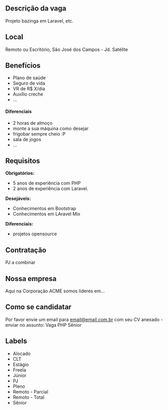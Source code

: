 <!-- 
==================================================
POR FAVOR, POSTAR SOMENTE VAGAS PARA PHP NO VALE DO PARAÍBA!

Exemplo de título de issue: `[São José dos Campos] PHP Sênior na NOME DA EMPRESA`
==================================================
-->

## Descrição da vaga

Projeto bazinga em Laravel, etc.

## Local

Remoto ou Escritório, São José dos Campos - Jd. Satélite

## Benefícios

- Plano de saúde
- Seguro de vida
- VR de R$ X/dia
- Auxílio creche
- ...

#### Diferenciais

- 2 horas de almoço
- monte a sua máquina como desejar
- frigobar sempre cheio :P
- sala de jogos
- ...

## Requisitos

**Obrigatórios:**
- 5 anos de experiência com PHP
- 2 anos de experiência com Laravel.

**Desejáveis:**
- Conhecimentos em Bootstrap
- Conhecimentos em LAravel Mix

**Diferenciais:**
- projetos opensource

## Contratação

PJ a combinar

## Nossa empresa

Aqui na Corporação ACME somos líderes em...

## Como se candidatar

Por favor envie um email para email@email.com.br com seu CV anexado - enviar no assunto: Vaga PHP Sênior

## Labels

- Alocado
- CLT
- Estágio
- Freela
- Júnior
- PJ
- Pleno
- Remoto - Parcial
- Remoto - Total
- Sênior
